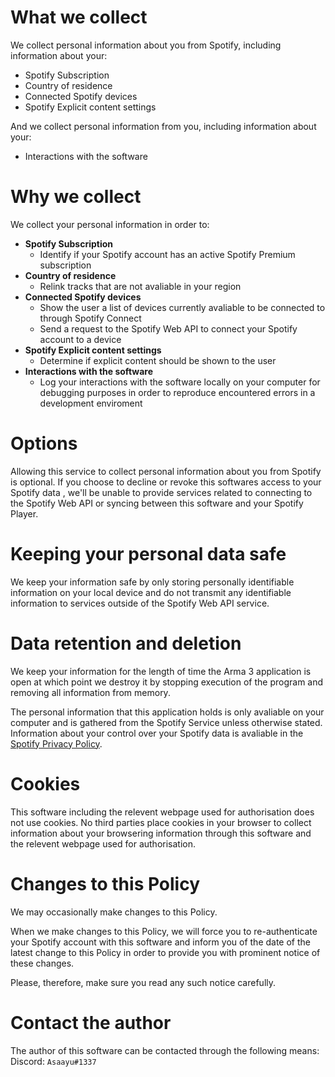 # What we collect
We collect personal information about you from Spotify, including information about your:
 * Spotify Subscription
 * Country of residence
 * Connected Spotify devices
 * Spotify Explicit content settings

And we collect personal information from you, including information about your:
 * Interactions with the software

# Why we collect
We collect your personal information in order to:
* **Spotify Subscription**
  * Identify if your Spotify account has an active Spotify Premium subscription
* **Country of residence**
  * Relink tracks that are not avaliable in your region
* **Connected Spotify devices**
  * Show the user a list of devices currently avaliable to be connected to through Spotify Connect
  * Send a request to the Spotify Web API to connect your Spotify account to a device
* **Spotify Explicit content settings**
  * Determine if explicit content should be shown to the user
* **Interactions with the software**
  * Log your interactions with the software locally on your computer for debugging purposes in order to reproduce encountered errors in a development enviroment
  
# Options
Allowing this service to collect personal information about you from Spotify is optional. If you choose to decline or revoke this softwares access to your Spotify data , we'll be unable to provide services related to connecting to the Spotify Web API or syncing between this software and your Spotify Player.

# Keeping your personal data safe
We keep your information safe by only storing personally identifiable information on your local device and do not transmit any identifiable information to services outside of the Spotify Web API service.

# Data retention and deletion
We keep your information for the length of time the Arma 3 application is open at which point we destroy it by stopping execution of the program and removing all information from memory.

The personal information that this application holds is only avaliable on your computer and is gathered from the Spotify Service unless otherwise stated. Information about your control over your Spotify data is avaliable in the [Spotify Privacy Policy](https://www.spotify.com/legal/privacy-policy/#s3).

# Cookies
This software including the relevent webpage used for authorisation does not use cookies.
No third parties place cookies in your browser to collect information about your browsering information through this software and the relevent webpage used for authorisation.

# Changes to this Policy
We may occasionally make changes to this Policy.

When we make changes to this Policy, we will force you to re-authenticate your Spotify account with this software and inform you of the date of the latest change to this Policy in order to provide you with prominent notice of these changes.

Please, therefore, make sure you read any such notice carefully.

# Contact the author
The author of this software can be contacted through the following means:
Discord: `Asaayu#1337`
